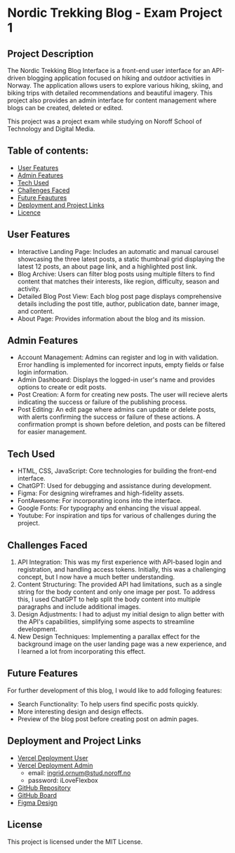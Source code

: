 # Nordic Trekking Blog - Exam Project 1

## Project Description
The Nordic Trekking Blog Interface is a front-end user interface for an API-driven blogging application focused on hiking and outdoor activities in Norway. The application allows users to explore various hiking, skiing, and biking trips with detailed recommendations and beautiful imagery. This project also provides an admin interface for content management where blogs can be created, deleted or edited.

This project was a project exam while studying on Noroff School of Technology and Digital Media. 

## Table of contents:
- [User Features](#user-features)
- [Admin Features](#admin-features)
- [Tech Used](#tech-used)
- [Challenges Faced](#challenges-faced)
- [Future Feautures](#future-features)
- [Deployment and Project Links](#deployment-and-project-links)
- [Licence](#licence)

## User Features
* Interactive Landing Page: Includes an automatic and manual carousel showcasing the three latest posts, a static thumbnail grid displaying the latest 12 posts, an about page link, and a highlighted post link.
* Blog Archive: Users can filter blog posts using multiple filters to find content that matches their interests, like region, difficulty, season and activity.
* Detailed Blog Post View: Each blog post page displays comprehensive details including the post title, author, publication date, banner image, and content.
* About Page: Provides information about the blog and its mission.

## Admin Features
* Account Management: Admins can register and log in with validation. Error handling is implemented for incorrect inputs, empty fields or false login information.
* Admin Dashboard: Displays the logged-in user's name and provides options to create or edit posts.
* Post Creation: A form for creating new posts. The user will recieve alerts indicating the success or failure of the publishing process.
* Post Editing: An edit page where admins can update or delete posts, with alerts confirming the success or failure of these actions. A confirmation prompt is shown before deletion, and posts can be filtered for easier management.

## Tech Used
* HTML, CSS, JavaScript: Core technologies for building the front-end interface.
* ChatGPT: Used for debugging and assistance during development.
* Figma: For designing wireframes and high-fidelity assets.
* FontAwesome: For incorporating icons into the interface.
* Google Fonts: For typography and enhancing the visual appeal.
* Youtube: For inspiration and tips for various of challenges during the project.

## Challenges Faced
1. API Integration: This was my first experience with API-based login and registration, and handling access tokens. Initially, this was a challenging concept, but I now have a much better understanding.
2. Content Structuring: The provided API had limitations, such as a single string for the body content and only one image per post. To address this, I used ChatGPT to help split the body content into multiple paragraphs and include additional images.
3. Design Adjustments: I had to adjust my initial design to align better with the API's capabilities, simplifying some aspects to streamline development.
4. New Design Techniques: Implementing a parallax effect for the background image on the user landing page was a new experience, and I learned a lot from incorporating this effect.

## Future Features
For further development of this blog, I would like to add folloging features:
* Search Functionality: To help users find specific posts quickly.
* More interesting design and design effects.
* Preview of the blog post before creating post on admin pages.

## Deployment and Project Links
* [Vercel Deployment User](https://project-exam-1-blog.vercel.app/user/index.html)
* [Vercel Deployment Admin](https://project-exam-1-blog.vercel.app/admin/account/login.html)
  * email: ingrid.ornum@stud.noroff.no
  * password: iLoveFlexbox
* [GitHub Repository](https://github.com/IngridOrnum/project-exam-1-blog)
* [GitHub Board](https://github.com/users/IngridOrnum/projects/11/views/1)
* [Figma Design](https://www.figma.com/design/h2OCILAUmPbyg0Pa2o1TzH/Exam-Project-1?node-id=1%3A5&t=MMt9nOGpAecWT2rN-1)

## License
This project is licensed under the MIT License.
